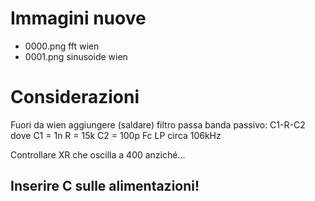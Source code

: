 # Immagini nuove
- 0000.png  fft wien
- 0001.png  sinusoide wien


# Considerazioni 
Fuori da wien aggiungere (saldare) filtro passa banda passivo:
C1-R-C2 dove
C1 = 1n
R = 15k
C2 = 100p
Fc LP circa 106kHz

Controllare XR che oscilla a 400 anziché...


## Inserire C sulle alimentazioni!
 
